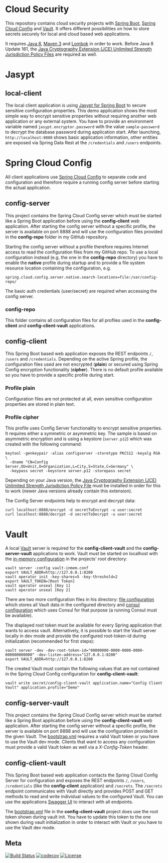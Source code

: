 Cloud Security
============

This repository contains cloud security projects with [Spring Boot](https://projects.spring.io/spring-boot), 
[Spring Cloud Config](https://cloud.spring.io/spring-cloud-config/) and [Vault](https://www.vaultproject.io). It offers different possibilities on how to store secrets securely for local and cloud based web applications.

It requires [Java 8](http://www.oracle.com/technetwork/java/), [Maven 3](http://maven.apache.org/) and 
[Lombok](https://projectlombok.org/) in order to work. Before Java 8 Update 161, the 
[Java Cryptography Extension (JCE) Unlimited Strength Jurisdiction Policy Files](http://www.oracle.com/technetwork/java/javase/downloads/jce8-download-2133166.html)
are required as well. 

# Jasypt

## local-client
The local client application is using [Jasypt for Spring Boot](https://github.com/ulisesbocchio/jasypt-spring-boot) to secure sensitive configuration properties. This demo application shows the most simple way to encrypt sensitive properties without requiring another web application or any external system. You have to provide an environment variable named `jasypt.encryptor.password` with the value `sample-password` to decrypt the database password during application start.  After launching, `http://localhost:8080` shows basic application information, other entities are exposed via Spring Data Rest at the `/credentials` and `/users` endpoints.

# Spring Cloud Config
All client applications use [Spring Cloud Config](https://cloud.spring.io/spring-cloud-config/) to separate code and 
configuration and therefore require a running config server before starting the actual application.

## config-server
This project contains the Spring Cloud Config server which must be started like a Spring Boot application before using the **config-client** web application. After starting the config server without a specific 
profile, the server is available on port 8888 and will use the configuration files provided in the **config-repo** folder in my GitHub repository.

Starting the config server without a profile therefore requires Internet access to read the configuration files from my 
GitHub repo. To use a local configuration instead (e.g. the one in the **config-repo** directory) you have to enable 
the **native** profile during startup and to provide a file system resource location containing the configuration, e.g. 

    spring.cloud.config.server.native.search-locations=file:/var/config-repo/

The basic auth credentials (user/secret) are required when accessing the config server.

### config-repo
This folder contains all configuration files for all profiles used in the **config-client** and **config-client-vault**
applications.

## config-client
This Spring Boot based web application exposes the REST endpoints `/`, `/users` and `/credentials`. Depending on the active 
Spring profile, the configuration files used are not encrypted (**plain**) or secured using Spring Config encryption 
functionality (**cipher**). There is no default profile available so you have to provide a specific profile during 
start.

### Profile plain
Configuration files are not protected at all, even sensitive configuration properties are stored in plain text.

### Profile cipher
This profile uses Config Server functionality to encrypt sensitive properties. It requires either a symmetric or 
asymmetric key. The sample is based on asymmetric encryption and is using a keystore (`server.p12`) which was created with the following command:

    keytool -genkeypair -alias configserver -storetype PKCS12 -keyalg RSA \
      -dname "CN=Config Server,OU=Unit,O=Organization,L=City,S=State,C=Germany" \
      -keypass secret -keystore server.p12 -storepass secret
      
Depending on your Java version, the [Java Cryptography Extension (JCE) Unlimited Strength Jurisdiction Policy File](http://www.oracle.com/technetwork/java/javase/downloads/jce8-download-2133166.html)
must be installed in order for this to work (newer Java versions already contain this extension).

The Config Server endpoints help to encrypt and decrypt data:

    curl localhost:8888/encrypt -d secretToEncrypt -u user:secret
    curl localhost:8888/decrypt -d secretToDecrypt -u user:secret

# Vault
A local [Vault](https://www.vaultproject.io/) server is required for the **config-client-vault** and the
**config-server-vault** applications to work. Vault must be started on localhost with the 
[in-memory configuration](https://github.com/dschadow/CloudSecurity/blob/develop/vault-inmem.conf)
in the projects' root directory:

    vault server -config vault-inmem.conf
    export VAULT_ADDR=http://127.0.0.1:8200
    vault operator init -key-shares=5 -key-threshold=2
    export VAULT_TOKEN=[Root Token]
    vault operator unseal [Key 1]
    vault operator unseal [Key 2]
    
There are two more configuration files in his directory: [file configuration](https://github.com/dschadow/CloudSecurity/blob/develop/vault-file.conf)
which stores all Vault data in the configured directory and [consul configuration](https://github.com/dschadow/CloudSecurity/blob/develop/vault-consul.conf)
which uses Consul for that purpose (a running Consul must be available).

The displayed root token must be available for every Spring application that wants to access vault. Alternatively, it is 
possible to start the Vault server locally in dev mode and provide the configured root-token-id during initialization 
(recommended for first steps):

    vault server -dev -dev-root-token-id="00000000-0000-0000-0000-000000000000" -dev-listen-address="127.0.0.1:8200"  
    export VAULT_ADDR=http://127.0.0.1:8200  

The created Vault must contain the following values that are not contained in the Spring Cloud Config configuration for 
**config-client-vault**:

    vault write secret/config-client-vault application.name="Config Client Vault" application.profile="Demo"

## config-server-vault
This project contains the Spring Cloud Config server which must be started like a Spring Boot application before using 
the **config-client-vault** web application. After starting the config server without a specific 
profile, the server is available on port 8888 and will use the configuration provided in the given Vault. The
[bootstrap.yml](https://github.com/dschadow/CloudSecurity/blob/develop/config-server-vault/src/main/resources/bootstrap.yml)
requires a valid Vault token or you have to use the Vault dev mode. Clients that want to access any configuration must 
provide a valid Vault token as well via a *X-Config-Token* header.

## config-client-vault
This Spring Boot based web application contacts the Spring Cloud Config Server for configuration and exposes the REST 
endpoints `/`, `/users`, `/credentials` (like the **config-client** application) and `/secrets`. The `/secrets` endpoint 
communicates with Vault directly and provides POST and GET methods to read and write individual values to the configured 
Vault. You can use the applications [Swagger UI](http://localhost:8080/swagger-ui.html) to interact with all endpoints.
    
The [bootstrap.yml](https://github.com/dschadow/CloudSecurity/blob/develop/config-client-vault/src/main/resources/bootstrap.yml)
file in the **config-client-vault** project does use the root token shown during vault init. You have to update this 
token to the one shown during vault initialization in order to interact with Vault or you have to use the Vault dev mode.

## Meta
[![Build Status](https://travis-ci.org/dschadow/CloudSecurity.svg)](https://travis-ci.org/dschadow/CloudSecurity)
[![codecov](https://codecov.io/gh/dschadow/CloudSecurity/branch/develop/graph/badge.svg)](https://codecov.io/gh/dschadow/CloudSecurity)
[![License](https://img.shields.io/badge/License-Apache%202.0-blue.svg)](https://opensource.org/licenses/Apache-2.0)
